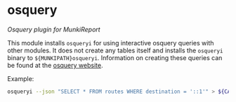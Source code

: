 # osquery
_Osquery plugin for MunkiReport_

This module installs `osqueryi` for using interactive osquery queries with other modules. It does not create any tables itself and installs the `osqueryi` binary to `${MUNKIPATH}osqueryi`. Information on creating these queries can be found at the [osquery website](https://osquery.readthedocs.io/en/stable/introduction/using-osqueryi/).

Example:

```sh
osqueryi --json "SELECT * FROM routes WHERE destination = '::1'" > ${CACHEDIR}file.json
```
